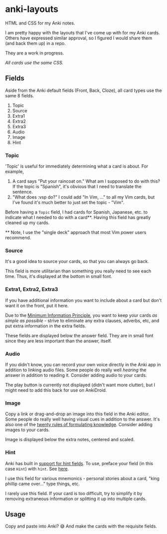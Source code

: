 # anki-layouts
HTML and CSS for my Anki notes.

I am pretty happy with the layouts that I've come up with for my Anki cards. Others have expressed similar approval, so I figured I would share them (and back them up) in a repo.

They are a work in progress.

_All cards use the same CSS._

## Fields

Aside from the Anki default fields (Front, Back, Cloze), all card types use the same 8 fields.

1. Topic
2. Source
3. Extra1
4. Extra2
5. Extra3
6. Audio
7. Image
8. Hint

### Topic
'Topic' is useful for immediately determining what a card is about. For example,

1. A card says "Put your raincoat on."  What am I supposed to do with this? If the topic is "Spanish", it's obvious that I need to translate the sentence.
2. "What does :vsp do?" I could add "In Vim, ..." to all my Vim cards, but I've found it's much better to just set the topic - "Vim".

Before having a `Topic` field, I had cards for Spanish, Japanese, etc. to indicate what I needed to do with a card**. Having this field has greatly cleaned up my cards.

** Note, I use the "single deck" approach that most Vim power users recommend.

### Source

It's a good idea to source your cards, so that you can always go back.

This field is more utilitarian than something you really need to see each time.  Thus, it's displayed at the bottom in small font.

### Extra1, Extra2, Extra3

If you have additional information you want to include about a card but don't want it on the front, put it here.

Due to the [Minimum Information Principle](https://supermemo.guru/wiki/Minimum_information_principle), you want to keep your cards _as simple as possible_  - strive to eliminate any extra clauses, adverbs, etc, and put extra information in the extra fields.

These fields are displayed below the answer field.  They are in small font since they are less important than the answer, itself.

### Audio

If you didn't know, you can record your own voice directly in the Anki app in addition to linking audio files. Some people do really well _hearing_ the answer in addition to reading it.  Consider adding audio to your cards.

The play button is currently not displayed (didn't want more clutter), but I might need to add this back for use on AnkiDroid.

### Image

Copy a link or drag-and-drop an image into this field in the Anki editor. Some people do really well having visual cues in addition to the answer. It's also one of the [twenty rules of formulating knowledge](http://super-memory.com/articles/20rules.htm). Consider adding images to your cards.

Image is displayed below the extra notes, centered and scaled.

### Hint

Anki has built in [support for hint fields](https://docs.ankiweb.net/#/templates/fields?id=hint-fields). To use, preface your field (in this case `Hint`) with `hint`. See [here](https://github.com/dempe/anki-layouts/blob/master/basic-front.html#L5).

I use this field for various mnemonics - personal stories about a card, "king phillip came over..." type things, etc.

I rarely use this field. If your card is too difficult, try to simplify it by removing extraneous information or splitting it up into multiple cards.

## Usage

Copy and paste into Anki? 😅 And make the cards with the requisite fields.
